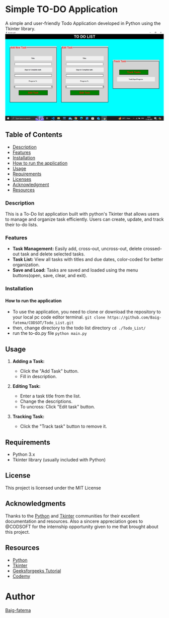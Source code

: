 # Simple TO-DO Application
A simple and user-friendly Todo Application developed in Python using the Tkinter library.
![Todo_list](tkinter_todo.png)

## Table of Contents
* [Description](#description)
* [Features](#features)
* [Installation](#installation)
* [How to run the application](#how-to-run-the-application)
* [Usage](#usage)
* [Requirements]()
* [Licenses](#licenses)
* [Acknowledgment](#acknowledgment)
* [Resources](#resources)

### Description
This is a To-Do list application built with python's Tkinter that allows users to manage and organize task efficiently.
Users can create, update, and track their to-do lists.

### Features

- **Task Management:** Easily add, cross-out, uncross-out, delete crossed-out task and delete selected tasks.
- **Task List:** View all tasks with titles and due dates, color-coded for better organization.
- **Save and Load:** Tasks are saved and loaded using the menu buttons(open, save, clear, and exit).

### Installation
#### How to run the application
* To use the application, you need to clone or download the repository to your local pc code editor terminal.
```git clone https://github.com/Baig-fatema/CODSOT/Todo_List.git```
* then, change directory to the todo list directory
```cd ./Todo_List/```
* run the to-do.py file
```python main.py```

## Usage
1. **Adding a Task:**
   - Click the "Add Task" button.
   - Fill in description.

2. **Editing Task:**
   - Enter a task title from the list.
   - Change the descriptions.
   - To uncross: Click "Edit task" button.

3. **Tracking Task:**
   
   - Click the "Track task" button to remove it.


## Requirements
  * Python 3.x
  * Tkinter library (usually included with Python)

## License
This project is licensed under the MIT License


## Acknowledgments
Thanks to the [Python](https://python.org) and [Tkinter](https://docs.python.org/3/library/tkinter.html) communities for their excellent documentation and resources. Also a sincere appreciation goes to @CODSOFT for the internship opportunity given to me that brought about this project.

## Resources
- [Python](https://python.org)
- [Tkinter](https://docs.python.org/3/library/tkinter.html)
- [Geeksforgeeks Tutorial](https://www.geeksforgeeks.org/python-gui-tkinter/)
- [Codemy](https://youtube.com/Vm0ivVxNaA8?si=0989P1RDKZRabFz)

# Author
[Baig-fatema](https://github.com/Baig-fatema)
